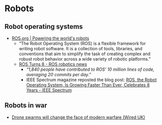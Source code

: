 # Robots

## Robot operating systems

- [ROS.org | Powering the world's robots](http://www.ros.org/)
  - “The Robot Operating System (ROS) is a flexible framework for writing robot software. It is a collection of tools, libraries, and conventions that aim to simplify the task of creating complex and robust robot behavior across a wide variety of robotic platforms.”
  - [ROS Turns 8 - ROS robotics news](http://www.ros.org/news/2015/12/ros-turns-8.html)
    - _“1,840 people have contributed to ROS’ 10 million lines of code,  
      averaging 20 commits per day.”_
    - IEEE Spectrum magazine reposted the blog post: [ROS, the Robot Operating System, Is Growing Faster Than Ever, Celebrates 8 Years - IEEE Spectrum](http://spectrum.ieee.org/automaton/robotics/robotics-software/ros-robot-operating-system-celebrates-8-years)

## Robots in war

- [Drone swarms will change the face of modern warfare (Wired UK)](http://www.wired.co.uk/news/archive/2016-01/08/drone-swarms-change-warfare)
